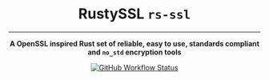 <!-- Allow this file to not have a first line heading -->
<!-- markdownlint-disable-file MD041 -->
<!-- Disable warning om emphasis after first heading -->
<!-- markdownlint-disable-file MD036 -->

<!-- inline html -->
<!-- markdownlint-disable-file MD033 -->

<div align="center">

# RustySSL `rs-ssl`

------

**A OpenSSL inspired Rust set of reliable, easy to use, standards compliant and `no_std` encryption tools** 

[![GitHub Workflow Status](https://github.com/Azgrom/RustySSL/workflows/Cargo%20Build%20&%20Test/badge.svg?branch=master)](https://github.com/Azgrom/RustySSL/actions)

</div>

